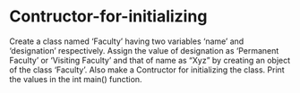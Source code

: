 # Contructor-for-initializing
Create a class named ‘Faculty’ having two variables ‘name’ and ‘designation’ respectively.
Assign the value of designation as ‘Permanent Faculty’ or ‘Visiting Faculty’ and that of
name as “Xyz” by creating an object of the class ‘Faculty’. Also make a Contructor for
initializing the class. Print the values in the int main() function.
